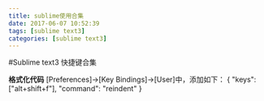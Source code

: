 ```yaml
---
title: sublime使用合集
date: 2017-06-07 10:52:39
tags: [sublime text3]
categories: [sublime text3]
---
```


#Sublime text3 快捷键合集

**格式化代码**
[Preferences]->[Key Bindings]->[User]中，添加如下：
 { "keys": ["alt+shift+f"], "command": "reindent" }    
